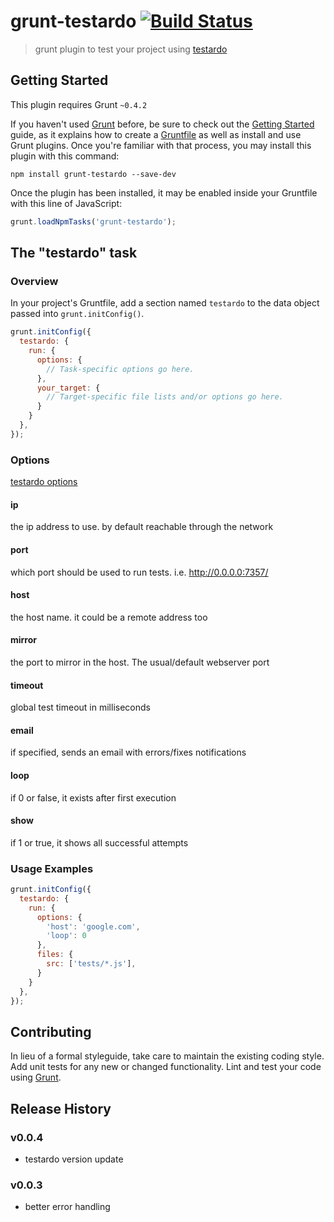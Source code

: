 # grunt-testardo [![Build Status](https://travis-ci.org/GianlucaGuarini/grunt-testardo.png?branch=master)](https://travis-ci.org/GianlucaGuarini/grunt-testardo)

> grunt plugin to test your project using [testardo](https://github.com/WebReflection/testardo)

## Getting Started
This plugin requires Grunt `~0.4.2`

If you haven't used [Grunt](http://gruntjs.com/) before, be sure to check out the [Getting Started](http://gruntjs.com/getting-started) guide, as it explains how to create a [Gruntfile](http://gruntjs.com/sample-gruntfile) as well as install and use Grunt plugins. Once you're familiar with that process, you may install this plugin with this command:

```shell
npm install grunt-testardo --save-dev
```

Once the plugin has been installed, it may be enabled inside your Gruntfile with this line of JavaScript:

```js
grunt.loadNpmTasks('grunt-testardo');
```

## The "testardo" task

### Overview
In your project's Gruntfile, add a section named `testardo` to the data object passed into `grunt.initConfig()`.

```js
grunt.initConfig({
  testardo: {
    run: {
      options: {
        // Task-specific options go here.
      },
      your_target: {
        // Target-specific file lists and/or options go here.
      }
    }
  },
});
```

### Options

[testardo options](https://github.com/WebReflection/testardo/blob/master/src/server/how-to.js)

#### ip
the ip address to use. by default reachable through the network

#### port
which port should be used to run tests. i.e. http://0.0.0.0:7357/

#### host
the host name. it could be a remote address too

#### mirror
the port to mirror in the host. The usual/default webserver port

#### timeout
global test timeout in milliseconds

#### email
if specified, sends an email with errors/fixes notifications

#### loop
if 0 or false, it exists after first execution

#### show
if 1 or true, it shows all successful attempts


### Usage Examples


```js
grunt.initConfig({
  testardo: {
    run: {
      options: {
        'host': 'google.com',
        'loop': 0
      },
      files: {
        src: ['tests/*.js'],
      }
    }
  },
});
```

## Contributing
In lieu of a formal styleguide, take care to maintain the existing coding style. Add unit tests for any new or changed functionality. Lint and test your code using [Grunt](http://gruntjs.com/).

## Release History

### v0.0.4
 - testardo version update


### v0.0.3
 - better error handling



